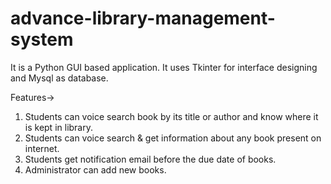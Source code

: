 # advance-library-management-system

It is a Python GUI based application. It uses Tkinter for interface designing and Mysql as database.

Features->
1) Students can voice search book by its title or author and know where it is kept in library.
2) Students can voice search & get information about any book present on internet.
3) Students get notification email before the due date of books.
4) Administrator can add new books.
